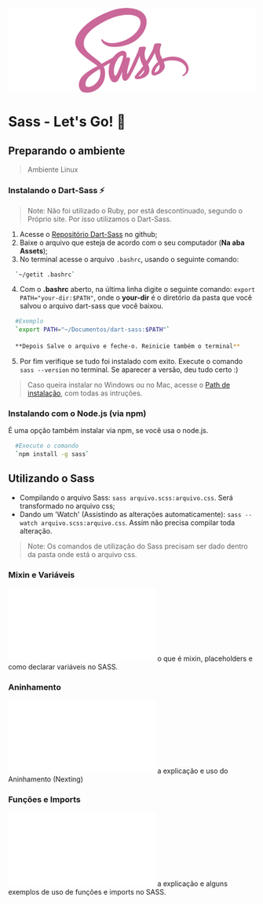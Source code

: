 ![](logo-sass.png "Logo Sass")

# Sass - Let's Go! :running:

## Preparando o ambiente
> Ambiente Linux
### Instalando o Dart-Sass :zap:
>Note: Não foi utilizado o Ruby, por está descontinuado, segundo o Próprio site. Por isso utilizamos o Dart-Sass.

1) Acesse o [Repositório Dart-Sass](https://github.com/sass/dart-sass/releases/tag/1.28.0) no github;
2) Baixe o arquivo que esteja de acordo com o seu computador (**Na aba Assets**);
3) No terminal acesse o arquivo `.bashrc`, usando o seguinte comando:
```sh 
  `~/getit .bashrc`
```
4) Com o **.bashrc** aberto, na última linha digite o seguinte comando: `export PATH="your-dir:$PATH"`, onde o **your-dir** é o diretório da pasta que você salvou o arquivo dart-sass que você baixou.
```sh 
  #Exemplo
  `export PATH="~/Documentos/dart-sass:$PATH"`
  
  **Depois Salve o arquivo e feche-o. Reinicie também o terminal**
```
5) Por fim verifique se tudo foi instalado com exito. Execute o comando `sass --version` no terminal. Se aparecer a versão, deu tudo certo :)

> Caso queira instalar no Windows ou no Mac, acesse o [Path de instalação](https://katiek2.github.io/path-doc/), com todas as intruções.

### Instalando com o Node.js (via npm)
É uma opção também instalar via npm, se você usa o node.js.
```sh 
  #Execute o comando
  `npm install -g sass`
```
## Utilizando o Sass
- Compilando o arquivo Sass: `sass arquivo.scss:arquivo.css`. Será transformado no arquivo css;
- Dando um 'Watch' (Assistindo as alterações automaticamente): `sass --watch arquivo.scss:arquivo.css`. Assim não precisa compilar toda alteração.


> Note: Os comandos de utilização do Sass precisam ser dado dentro da pasta onde está o arquivo css.

### Mixin e Variáveis
![Veja aqui](mixin-variaveis.md) o que é mixin, placeholders e como declarar variáveis no SASS.

### Aninhamento
![Veja aqui](Aninhamento.md) a explicação e uso do Aninhamento (Nexting)


### Funções e Imports
![Veja aqui](funcoes-import.md) a explicação e alguns exemplos de uso de funções e imports no SASS.